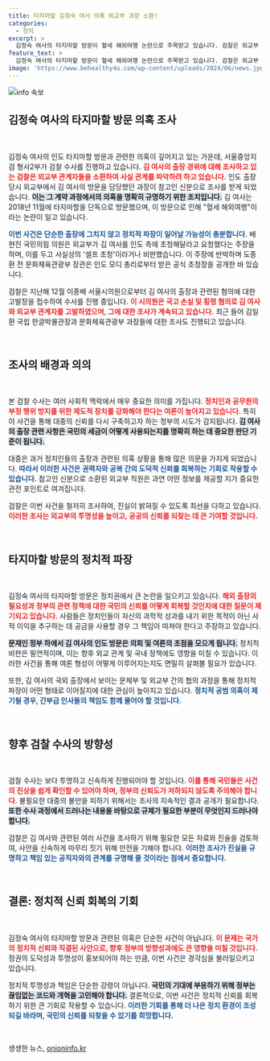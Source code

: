 ```yaml
---
title: 타지마할 김정숙 여사 의혹 외교부 과장 소환!
categories:
  - 정치
excerpt: >
  김정숙 여사의 타지마할 방문이 혈세 해외여행 논란으로 주목받고 있습니다. 검찰은 외교부 관계자를 소환해 성사 경위를 조사 중! 과연 진실은 무엇일까요? 클릭하고 속보를 확인하세요!
feature_text: >
  김정숙 여사의 타지마할 방문이 혈세 해외여행 논란으로 주목받고 있습니다. 검찰은 외교부 관계자를 소환해 성사 경위를 조사 중! 과연 진실은 무엇일까요? 클릭하고 속보를 확인하세요!
image: 'https://www.behealthy4u.com/wp-content/uploads/2024/06/news.jpg'
---
```


<p><img src="https://www.behealthy4u.com/wp-content/uploads/2024/06/news.jpg" alt="info 속보" /></p>

<h2 data-ke-size="size26">김정숙 여사의 타지마할 방문 의혹 조사</h2>

<p data-ke-size="size16">&nbsp;</p>

<p>김정숙 여사의 인도 타지마할 방문과 관련한 의혹이 깊어지고 있는 가운데, 서울중앙지검 형사2부가 검찰 수사를 진행하고 있습니다. <b><span style="color: #ee2323;">김 여사의 출장 경위에 대해 조사하고 있는 검찰은 외교부 관계자들을 소환하여 사실 관계를 파악하려 하고 있습니다.</span></b> 인도 출장 당시 외교부에서 김 여사의 방문을 담당했던 과장이 참고인 신분으로 조사를 받게 되었습니다. <b><span style="background-color: #21538527;">이는 그 계약 과정에서의 의혹을 명확히 규명하기 위한 조치입니다.</span></b> 김 여사는 2018년 11월에 타지마할을 단독으로 방문했으며, 이 방문으로 인해 "혈세 해외여행"이라는 논란이 일고 있습니다. </p>

<p><b><span style="color: #1a5490;">이번 사건은 단순한 출장에 그치지 않고 정치적 파장이 일어날 가능성이 충분합니다.</span></b> 배현진 국민의힘 의원은 외교부가 김 여사를 인도 측에 초청해달라고 요청했다는 주장을 하며, 이를 두고 사실상의 '셀프 초청'이라거나 비판했습니다. 이 주장에 반박하며 도종환 전 문화체육관광부 장관은 인도 모디 총리로부터 받은 공식 초청장을 공개한 바 있습니다. </p>

<p>검찰은 지난해 12월 이종배 서울시의원으로부터 김 여사의 출장과 관련된 혐의에 대한 고발장을 접수하여 수사를 진행 중입니다. <b><span style="color: #ee2323;">이 시의원은 국고 손실 및 횡령 혐의로 김 여사와 외교부 관계자를 고발하였으며, 그에 대한 조사가 계속되고 있습니다.</span></b> 최근 들어 김일환 국립 한글박물관장과 문화체육관광부 과장들에 대한 조사도 진행되고 있습니다. </p>

<p data-ke-size="size16">&nbsp;</p>

<h2 data-ke-size="size26">조사의 배경과 의의</h2>

<p data-ke-size="size16">&nbsp;</p>

<p>본 검찰 수사는 여러 사회적 맥락에서 매우 중요한 의미를 가집니다. <b><span style="color: #ee2323;">정치인과 공무원의 부정 행위 방지를 위한 제도적 장치를 강화해야 한다는 여론이 높아지고 있습니다.</span></b> 특히 이 사건을 통해 대중의 신뢰를 다시 구축하고자 하는 정부의 시도가 감지됩니다. <b><span style="background-color: #21538527;">김 여사의 출장 관련 사항은 국민의 세금이 어떻게 사용되는지를 명확히 하는 데 중요한 판단 기준이 됩니다.</span></b></p>

<p>대중은 과거 정치인들의 출장과 관련된 의혹 상황을 통해 많은 의문을 가지게 되었습니다. <b><span style="color: #1a5490;">따라서 이러한 사건은 권력자와 공복 간의 도덕적 신뢰를 회복하는 기회로 작용할 수 있습니다.</span></b> 참고인 신분으로 소환된 외교부 직원은 과연 어떤 정보를 제공할 지가 중요한 관전 포인트로 여겨집니다. </p>

<p>검찰은 이번 사건을 철저히 조사하여, 진실이 밝혀질 수 있도록 최선을 다하고 있습니다. <b><span style="color: #ee2323;">이러한 조사는 외교부의 투명성을 높이고, 공공의 신뢰를 되찾는 데 큰 기여할 것입니다.</span></b> </p>

<p data-ke-size="size16">&nbsp;</p>

<h2 data-ke-size="size26">타지마할 방문의 정치적 파장</h2>

<p data-ke-size="size16">&nbsp;</p>

<p>김정숙 여사의 타지마할 방문은 정치권에서 큰 논란을 일으키고 있습니다. <b><span style="color: #ee2323;">해외 출장의 필요성과 정부의 관련 정책에 대한 국민의 신뢰를 어떻게 회복할 것인지에 대한 질문이 제기되고 있습니다.</span></b> 사람들은 정치인들이 자신의 과학적 성과를 내기 위한 목적이 아닌 사적 이익을 추구하는 데 공금을 사용할 경우 그 책임이 따져야 한다고 주장하고 있습니다. </p>

<p><b><span style="background-color: #21538527;">문재인 정부 하에서 김 여사의 인도 방문은 의회 및 여론의 초점을 모으게 됩니다.</span></b> 정치적 비판은 필연적이며, 이는 향후 외교 관계 및 국내 정책에도 영향을 미칠 수 있습니다. 이러한 사건을 통해 여론 형성이 어떻게 이루어지는지도 면밀히 살펴볼 필요가 있습니다. </p>

<p>또한, 김 여사의 국외 출장에서 보이는 문체부 및 외교부 간의 협의 과정을 통해 정치적 파장이 어떤 형태로 이어질지에 대한 관심이 높아지고 있습니다. <b><span style="color: #1a5490;">정치적 공범 의혹이 제기될 경우, 간부급 인사들의 책임도 함께 물어야 할 것입니다.</span></b></p>

<p data-ke-size="size16">&nbsp;</p>

<h2 data-ke-size="size26">향후 검찰 수사의 방향성</h2>

<p data-ke-size="size16">&nbsp;</p>

<p>검찰 수사는 보다 투명하고 신속하게 진행되어야 할 것입니다. <b><span style="color: #ee2323;">이를 통해 국민들은 사건의 진상을 쉽게 확인할 수 있어야 하며, 정부의 신뢰도가 저하되지 않도록 주의해야 합니다.</span></b> 불필요한 대중의 불만을 피하기 위해서는 조사의 지속적인 결과 공개가 필요합니다. <b><span style="background-color: #21538527;">또한 수사 과정에서 드러나는 내용을 바탕으로 규제가 필요한 부분이 무엇인지 드러나야 합니다.</span></b></p>

<p>검찰은 김 여사와 관련된 여러 사건을 조사하기 위해 필요한 모든 자료와 진술을 검토하여, 사안을 신속하게 마무리 짓기 위해 만전을 기해야 합니다. <b><span style="color: #1a5490;">이러한 조사가 진실을 규명하고 책임 있는 공직자와의 관계를 규명해 줄 것이라는 점에서 중요합니다.</span></b></p>

<p data-ke-size="size16">&nbsp;</p>

<h2 data-ke-size="size26">결론: 정치적 신뢰 회복의 기회</h2>

<p data-ke-size="size16">&nbsp;</p>

<p>김정숙 여사의 타지마할 방문과 관련된 의혹은 단순한 사건이 아닙니다. <b><span style="color: #ee2323;">이 문제는 국가의 정치적 신뢰와 직결된 사안으로, 향후 정부의 방향성과에도 큰 영향을 미칠 것입니다.</span></b> 정권의 도덕성과 투명성이 홍보되어야 하는 만큼, 이번 사건은 경각심을 불러일으키고 있습니다. </p>

<p>정치적 투명성과 책임은 단순한 강령이 아닙니다. <b><span style="background-color: #21538527;">국민의 기대에 부응하기 위해 정부는 끊임없는 코드와 개혁을 고민해야 합니다.</span></b> 결론적으로, 이번 사건은 정치적 신뢰를 회복하기 위한 큰 기회로 작용할 수 있습니다. <b><span style="color: #1a5490;">이러한 기회를 통해 더 나은 정치 환경이 조성되길 바라며, 국민의 신뢰를 되찾을 수 있기를 희망합니다.</span></b></p>

<p data-ke-size="size16">&nbsp;</p>
생생한 뉴스, <a href="https://onioninfo.kr" rel="dofollow">onioninfo.kr</a>


